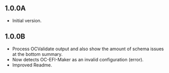 ## 1.0.0A

- Initial version.

## 1.0.0B

- Process OCValidate output and also show the amount of schema issues at the bottom summary.
- Now detects OC-EFI-Maker as an invalid configuration (error).
- Improved Readme.